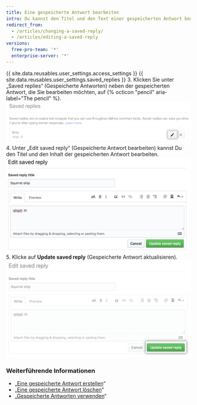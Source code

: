 ```yaml
---
title: Eine gespeicherte Antwort bearbeiten
intro: Du kannst den Titel und den Text einer gespeicherten Antwort bearbeiten.
redirect_from:
  - /articles/changing-a-saved-reply/
  - /articles/editing-a-saved-reply
versions:
  free-pro-team: '*'
  enterprise-server: '*'
---
```


{{ site.data.reusables.user_settings.access_settings }}
{{ site.data.reusables.user_settings.saved_replies }}
3. Klicken Sie unter „Saved replies“ (Gespeicherte Antworten) neben der gespeicherten Antwort, die Sie bearbeiten möchten, auf {% octicon "pencil" aria-label="The pencil" %}.  
   ![Eine gespeicherte Antwort bearbeiten](/assets/images/help/settings/saved-replies-edit-existing.png)
4. Unter „Edit saved reply“ (Gespeicherte Antwort bearbeiten) kannst Du den Titel und den Inhalt der gespeicherten Antwort bearbeiten. ![Titel und Inhalt bearbeiten](/assets/images/help/settings/saved-replies-edit-existing-content.png)
5. Klicke auf **Update saved reply** (Gespeicherte Antwort aktualisieren). ![Gespeicherte Antwort aktualisieren](/assets/images/help/settings/saved-replies-save-edit.png)

### Weiterführende Informationen

- „[Eine gespeicherte Antwort erstellen](/articles/creating-a-saved-reply)“
- „[Eine gespeicherte Antwort löschen](/articles/deleting-a-saved-reply)“
- „[Gespeicherte Antworten verwenden](/articles/using-saved-replies)“
